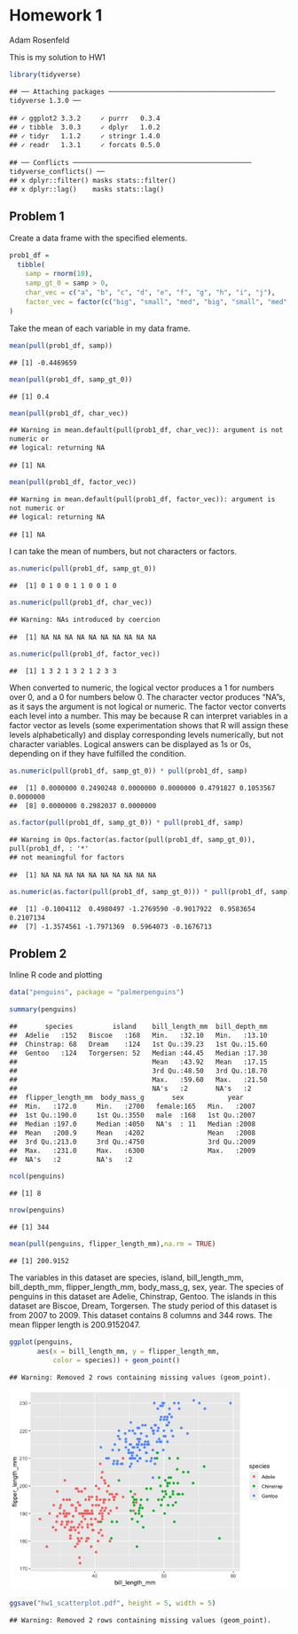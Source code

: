 Homework 1
================
Adam Rosenfeld

This is my solution to HW1

``` r
library(tidyverse)
```

    ## ── Attaching packages ────────────────────────────────────────── tidyverse 1.3.0 ──

    ## ✓ ggplot2 3.3.2     ✓ purrr   0.3.4
    ## ✓ tibble  3.0.3     ✓ dplyr   1.0.2
    ## ✓ tidyr   1.1.2     ✓ stringr 1.4.0
    ## ✓ readr   1.3.1     ✓ forcats 0.5.0

    ## ── Conflicts ───────────────────────────────────────────── tidyverse_conflicts() ──
    ## x dplyr::filter() masks stats::filter()
    ## x dplyr::lag()    masks stats::lag()

## Problem 1

Create a data frame with the specified elements.

``` r
prob1_df = 
  tibble(
    samp = rnorm(10),
    samp_gt_0 = samp > 0,
    char_vec = c("a", "b", "c", "d", "e", "f", "g", "h", "i", "j"),
    factor_vec = factor(c("big", "small", "med", "big", "small", "med", "big", "med", "small", "small"))
)
```

Take the mean of each variable in my data frame.

``` r
mean(pull(prob1_df, samp))
```

    ## [1] -0.4469659

``` r
mean(pull(prob1_df, samp_gt_0))
```

    ## [1] 0.4

``` r
mean(pull(prob1_df, char_vec))
```

    ## Warning in mean.default(pull(prob1_df, char_vec)): argument is not numeric or
    ## logical: returning NA

    ## [1] NA

``` r
mean(pull(prob1_df, factor_vec))
```

    ## Warning in mean.default(pull(prob1_df, factor_vec)): argument is not numeric or
    ## logical: returning NA

    ## [1] NA

I can take the mean of numbers, but not characters or factors.

``` r
as.numeric(pull(prob1_df, samp_gt_0)) 
```

    ##  [1] 0 1 0 0 1 1 0 0 1 0

``` r
as.numeric(pull(prob1_df, char_vec)) 
```

    ## Warning: NAs introduced by coercion

    ##  [1] NA NA NA NA NA NA NA NA NA NA

``` r
as.numeric(pull(prob1_df, factor_vec)) 
```

    ##  [1] 1 3 2 1 3 2 1 2 3 3

When converted to numeric, the logical vector produces a 1 for numbers
over 0, and a 0 for numbers below 0. The character vector produces
“NA”s, as it says the argument is not logical or numeric. The factor
vector converts each level into a number. This may be because R can
interpret variables in a factor vector as levels (some experimentation
shows that R will assign these levels alphabetically) and display
corresponding levels numerically, but not character variables. Logical
answers can be displayed as 1s or 0s, depending on if they have
fulfilled the condition.

``` r
as.numeric(pull(prob1_df, samp_gt_0)) * pull(prob1_df, samp)
```

    ##  [1] 0.0000000 0.2490248 0.0000000 0.0000000 0.4791827 0.1053567 0.0000000
    ##  [8] 0.0000000 0.2982037 0.0000000

``` r
as.factor(pull(prob1_df, samp_gt_0)) * pull(prob1_df, samp)
```

    ## Warning in Ops.factor(as.factor(pull(prob1_df, samp_gt_0)), pull(prob1_df, : '*'
    ## not meaningful for factors

    ##  [1] NA NA NA NA NA NA NA NA NA NA

``` r
as.numeric(as.factor(pull(prob1_df, samp_gt_0))) * pull(prob1_df, samp)
```

    ##  [1] -0.1004112  0.4980497 -1.2769590 -0.9017922  0.9583654  0.2107134
    ##  [7] -1.3574561 -1.7971369  0.5964073 -0.1676713

## Problem 2

Inline R code and plotting

``` r
data("penguins", package = "palmerpenguins")
```

``` r
summary(penguins)
```

    ##       species          island    bill_length_mm  bill_depth_mm  
    ##  Adelie   :152   Biscoe   :168   Min.   :32.10   Min.   :13.10  
    ##  Chinstrap: 68   Dream    :124   1st Qu.:39.23   1st Qu.:15.60  
    ##  Gentoo   :124   Torgersen: 52   Median :44.45   Median :17.30  
    ##                                  Mean   :43.92   Mean   :17.15  
    ##                                  3rd Qu.:48.50   3rd Qu.:18.70  
    ##                                  Max.   :59.60   Max.   :21.50  
    ##                                  NA's   :2       NA's   :2      
    ##  flipper_length_mm  body_mass_g       sex           year     
    ##  Min.   :172.0     Min.   :2700   female:165   Min.   :2007  
    ##  1st Qu.:190.0     1st Qu.:3550   male  :168   1st Qu.:2007  
    ##  Median :197.0     Median :4050   NA's  : 11   Median :2008  
    ##  Mean   :200.9     Mean   :4202                Mean   :2008  
    ##  3rd Qu.:213.0     3rd Qu.:4750                3rd Qu.:2009  
    ##  Max.   :231.0     Max.   :6300                Max.   :2009  
    ##  NA's   :2         NA's   :2

``` r
ncol(penguins)
```

    ## [1] 8

``` r
nrow(penguins)
```

    ## [1] 344

``` r
mean(pull(penguins, flipper_length_mm),na.rm = TRUE)
```

    ## [1] 200.9152

The variables in this dataset are species, island, bill\_length\_mm,
bill\_depth\_mm, flipper\_length\_mm, body\_mass\_g, sex, year. The
species of penguins in this dataset are Adelie, Chinstrap, Gentoo. The
islands in this dataset are Biscoe, Dream, Torgersen. The study period
of this dataset is from 2007 to 2009. This dataset contains 8 columns
and 344 rows. The mean flipper length is 200.9152047.

``` r
ggplot(penguins, 
       aes(x = bill_length_mm, y = flipper_length_mm,
           color = species)) + geom_point() 
```

    ## Warning: Removed 2 rows containing missing values (geom_point).

![](p8105_hw1_files/figure-gfm/penguin_scatter-1.png)<!-- -->

``` r
ggsave("hw1_scatterplot.pdf", height = 5, width = 5)
```

    ## Warning: Removed 2 rows containing missing values (geom_point).
